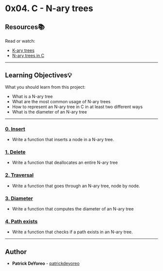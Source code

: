 # 0x04. C - N-ary trees

## Resources:books:
Read or watch:
* [K-ary trees](https://intranet.hbtn.io/rltoken/VzfzHmvhIEh-rZtCNZ3WtQ)
* [N-ary trees in C](https://intranet.hbtn.io/rltoken/YuD_cpbjpPEZT9yGv-wMBg)

---
## Learning Objectives:bulb:
What you should learn from this project:

* What is a N-ary tree
* What are the most common usage of N-ary trees
* How to represent an N-ary tree in C in at least two different ways
* What is the diameter of an N-ary tree

---

### [0. Insert](./0-nary_tree_insert.c)
* Write a function that inserts a node in a N-ary tree.


### [1. Delete](./1-nary_tree_delete.c)
* Write a function that deallocates an entire N-ary tree


### [2. Traversal](./2-nary_tree_traverse.c)
* Write a function that goes through an N-ary tree, node by node.


### [3. Diameter](./3-nary_tree_diameter.c)
* Write a function that computes the diameter of an N-ary tree


### [4. Path exists](./4-path_exists.c)
* Write a function that checks if a path exists in an N-ary tree.

---

## Author
* **Patrick DeYoreo** - [patrickdeyoreo](github.com/patrickdeyoreo)